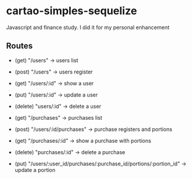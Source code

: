 # cartao-simples-sequelize
Javascript and finance study. I did it for my personal enhancement

## Routes
  - (get)    "/users"      -> users list
  - (post)   "/users"      -> users register
  - (get)    "/users/:id"  -> show a user
  - (put)    "/users/:id"  -> update a user
  - (delete) "users/:id"   -> delete a user
  
  - (get)    "/purchases"            -> purchases list
  - (post)   "/users/:id/purchases"  -> purchase registers and portions
  - (get)    "/purchases/:id"        -> show a purchase with portions
  - (delete) "purchases/:id"         -> delete a purchase
  
  - (put) "/users/:user_id/purchases/:purchase_id/portions/:portion_id" -> update a portion
